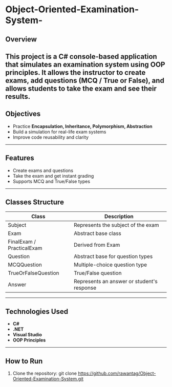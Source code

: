# Object-Oriented-Examination-System-
## Overview 
This project is a **C# console-based application** that simulates an examination system using **OOP principles**.
It allows the instructor to create exams, add questions (MCQ / True or False), and allows students to take the exam and see their results.
---
## Objectives
- Practice **Encapsulation, Inheritance, Polymorphism, Abstraction**
- Build a simulation for real-life exam systems
- Improve code reusability and clarity
---
## Features
- Create exams and questions  
- Take the exam and get instant grading  
- Supports MCQ and True/False types
---
## Classes Structure
| Class | Description |
|--------|--------------|
| Subject | Represents the subject of the exam |
| Exam | Abstract base class |
| FinalExam / PracticalExam | Derived from Exam |
| Question | Abstract base for question types |
| MCQQuestion | Multiple-choice question type |
| TrueOrFalseQuestion | True/False question |
| Answer | Represents an answer or student's response |
---
## Technologies Used
- **C#**
- **.NET**
- **Visual Studio**
- **OOP Principles**
---
## How to Run
1. Clone the repository:
   git clone https://github.com/rawantag/Object-Oriented-Examination-System.git



